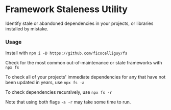 # Framework Staleness Utility
Identify stale or abandoned dependencies in your projects, or libraries installed by mistake.

### Usage

Install with `npm i -D https://github.com/ficocelliguy/fs`

Check for the most common out-of-maintenance or stale frameworks with
`npx fs`

To check all of your projects' immediate dependencies for any that have not been updated in years, use 
`npx fs -a`

To check dependencies recursively, use `npx fs -r`

Note that using both flags `-a -r` may take some time to run.